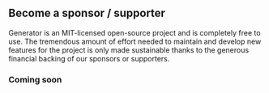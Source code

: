 ## Become a sponsor / supporter

Generator is an MIT-licensed open-source project and is completely free to use. The tremendous amount of effort needed to maintain and develop new features for the project is only made sustainable thanks to the generous financial backing of our sponsors or supporters.

### Coming soon